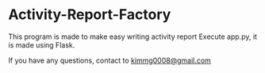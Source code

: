 # Activity-Report-Factory
This program is made to make easy writing activity report
Execute app.py, it is made using Flask.

If you have any questions, contact to kimmg0008@gmail.com
